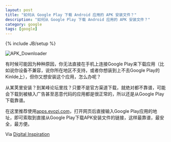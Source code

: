 ```yaml
---
layout: post
title: "如何从 Google Play 下载 Android 应用的 APK 安装文件？"
description: "如何从 Google Play 下载 Android 应用的 APK 安装文件？"
category: google
tags: [google]
---
```

{% include JB/setup %}

![APK_Downloader](http://www.guao.hk/wp-content/uploads/2013/10/APK_Downloader__Latest__Download_Directly___Chrome_Extension_v2__Evozi_Official_.jpg "APK_Downloader")

有时候可能因为种种原因，你无法直接在手机上连接Google Play来下载应用（比如说你设备不兼容，说你所在地区不支持，或者你想装到上不去Google Play的Kinlde上），但你又想安装这个应用，怎么办呢？
<!-- more -->

从某荚里安装？到某峰论坛里找？只要不是官方渠道下载，就绝对都不靠谱，可能会下载到被植入广告甚至恶意代码的应用都是很正常的，所以还是从Google Play下载靠谱。

在这里推荐使用[apps.evozi.com](apps.evozi.com)，打开网页后直接输入Google Play应用的地址，即可索取到直接从Google Play下载APK安装文件的链接，这样最靠谱，最安全，最方便。

Via [Digital Inspiration](http://www.labnol.org/internet/download-apk-from-google-play/28303/)

